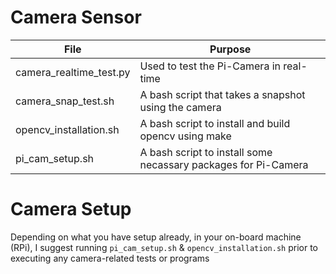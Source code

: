 # Camera Sensor
| File  | Purpose |
| ------------- | ------------- |
| camera_realtime_test.py  | Used to test the Pi-Camera in real-time |
| camera_snap_test.sh  | A bash script that takes a snapshot using the camera |
| opencv_installation.sh  | A bash script to install and build opencv using make |
| pi_cam_setup.sh  | A bash script to install some necassary packages for Pi-Camera |

# Camera Setup

Depending on what you have setup already, in your on-board machine (RPi), I suggest running `pi_cam_setup.sh` & `opencv_installation.sh` prior to executing any camera-related tests or programs
